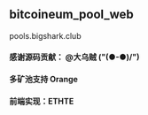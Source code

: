 ## bitcoineum_pool_web

pools.bigshark.club


#### 感谢源码贡献： @大乌贼 ("\(●-●)/")

#### 多矿池支持 Orange

#### 前端实现：ETHTE
